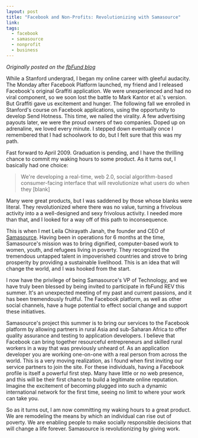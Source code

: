 ```yaml
---
layout: post
title: "Facebook and Non-Profits: Revolutionizing with Samasource"
link: 
tags: 
  - facebook
  - samasource
  - nonprofit
  - business
---
```


*Originally posted on the [fbFund blog](http://fbfund.com/facebook-and-non-profits-revolutionizing-with-samasource/)*

While a Stanford undergrad, I began my online career with gleeful audacity. The Monday after Facebook Platform launched, my friend and I released Facebook's original Graffiti application. We were unexperienced and had no viral component, so we soon lost the battle to Mark Kantor et al.'s version. But Graffiti gave us excitement and hunger. The following fall we enrolled in Stanford's course on Facebook applications, using the opportunity to develop Send Hotness. This time, we nailed the virality. A few advertising payouts later, we were the proud owners of two companies. Doped up on adrenaline, we loved every minute. I stepped down eventually once I remembered that I had schoolwork to do, but I felt sure that this was my path.

<!-- more -->

Fast forward to April 2009. Graduation is pending, and I have the thrilling chance to commit my waking hours to some product. As it turns out, I basically had one choice:

> We're developing a real-time, web 2.0, social algorithm-based consumer-facing interface that will revolutionize what users do when they [blank]

Many were great products, but I was saddened by those whose blanks were literal. They revolutionized where there was no value, turning a frivolous activity into a a well-designed and sexy frivolous activity. I needed more than that, and I looked for a way off of this path to inconsequence.

This is when I met Leila Chirayath Janah, the founder and CEO of [Samasource](https://www.samasource.org/). Having been in operations for 6 months at the time, Samasource's mission was to bring dignified, computer-based work to women, youth, and refugees living in poverty. They recognized the tremendous untapped talent in impoverished countries and strove to bring prosperity by providing a sustainable livelihood. This is an idea that will change the world, and I was hooked from the start.

I now have the privilege of being Samasource's VP of Technology, and we have truly been blessed by being invited to participate in fbFund REV this summer. It's an unexpected meeting of my past and current passions, and it has been tremendously fruitful. The Facebook platform, as well as other social channels, have a huge potential to effect social change and support these initiatives.

Samasource's project this summer is to bring our services to the Facebook platform by allowing partners in rural Asia and sub-Saharan Africa to offer quality assurance and testing to application developers. I believe that Facebook can bring together resourceful entrepreneurs and skilled rural workers in a way that was previously unheard of. As an application developer you are working one-on-one with a real person from across the world. This is a very moving realization, as I found when first inviting our service partners to join the site. For these individuals, having a Facebook profile is itself a powerful first step. Many have little or no web presence, and this will be their first chance to build a legitimate online reputation. Imagine the excitement of becoming plugged into such a dynamic international network for the first time, seeing no limit to where your work can take you.

So as it turns out, I am now committing my waking hours to a great product. We are remodeling the means by which an individual can rise out of poverty. We are enabling people to make socially responsible decisions that will change a life forever. Samasource is revolutionizing by giving work.